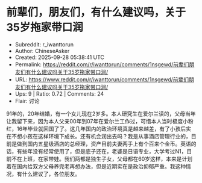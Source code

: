 # 前辈们，朋友们，有什么建议吗，关于35岁拖家带口润

- Subreddit: r_iwanttorun
- Author: ChineseAsker
- Created: 2025-09-28 05:38:41 UTC
- Permalink: https://reddit.com/r/iwanttorun/comments/1nsgewd/前辈们朋友们有什么建议吗关于35岁拖家带口润/
- URL: https://www.reddit.com/r/iwanttorun/comments/1nsgewd/前辈们朋友们有什么建议吗关于35岁拖家带口润/
- Ups: 9 | Ratio: 0.72 | Comments: 24
- Flair: 讨论


91年的，20年结婚，有一个女儿现在2岁多。本人研究生在爱尔兰读的，父母当年让我留下来，因为本人父亲00年到07年在爱尔兰工作过，可惜本人当时极度小粉红，16年毕业就回国了了。这几年国内的政治环境真是越来越差，有了小孩后实在不想小孩在这样环境下成长。还有机会润出去吗？我是从事酒店管理行业的，目前是做到国内五星级酒店的总经理，资产目前夫妻两手上有个百来个金币。英语的话，有些年没有经常使用了，但是底子还在，老婆是日语专业，大学考过N1，目前不在上班，在家带娃。我们两都是独生子女，父母都在60岁这样，本来是计划着在国内给双方父母养完老再想办法，但是近期实在是政治抑郁严重。我这种情况，有什么建议了，各位朋友。


